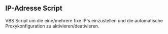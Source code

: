 IP-Adresse Script
-----------------

VBS Script um die eine/mehrere fixe IP's einzustellen und die automatische 
Proxykonfiguration zu aktivieren/deativieren.